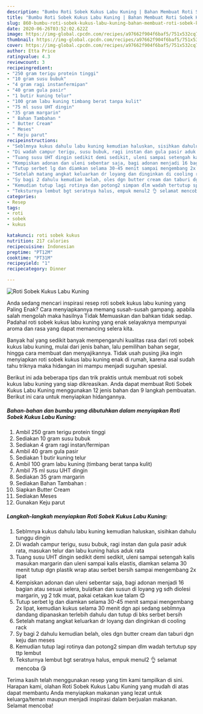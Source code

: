 ```yaml
---
description: "Bumbu Roti Sobek Kukus Labu Kuning | Bahan Membuat Roti Sobek Kukus Labu Kuning Yang Enak Banget"
title: "Bumbu Roti Sobek Kukus Labu Kuning | Bahan Membuat Roti Sobek Kukus Labu Kuning Yang Enak Banget"
slug: 860-bumbu-roti-sobek-kukus-labu-kuning-bahan-membuat-roti-sobek-kukus-labu-kuning-yang-enak-banget
date: 2020-06-26T03:52:02.622Z
image: https://img-global.cpcdn.com/recipes/a97662f904f6baf5/751x532cq70/roti-sobek-kukus-labu-kuning-foto-resep-utama.jpg
thumbnail: https://img-global.cpcdn.com/recipes/a97662f904f6baf5/751x532cq70/roti-sobek-kukus-labu-kuning-foto-resep-utama.jpg
cover: https://img-global.cpcdn.com/recipes/a97662f904f6baf5/751x532cq70/roti-sobek-kukus-labu-kuning-foto-resep-utama.jpg
author: Etta Price
ratingvalue: 4.3
reviewcount: 3
recipeingredient:
- "250 gram terigu protein tinggi"
- "10 gram susu bubuk"
- "4 gram ragi instanfermipan"
- "40 gram gula pasir"
- "1 butir kuning telur"
- "100 gram labu kuning timbang berat tanpa kulit"
- "75 ml susu UHT dingin"
- "35 gram margarin"
- " Bahan Tambahan "
- " Butter Cream"
- " Meses"
- " Keju parut"
recipeinstructions:
- "Seblmnya kukus dahulu labu kuning kemudian haluskan, sisihkan dahulu tunggu dingin"
- "Di wadah campur terigu, susu bubuk, ragi instan dan gula pasir aduk rata, masukan telur dan labu kuning halus aduk rata"
- "Tuang susu UHT dingin sedikit demi sedikit, uleni sampai setengah kalis masukan margarin dan uleni sampai kalis elastis, diamkan selama 30 menit tutup dgn plastik wrap atau serbet bersih sampai mengembang 2x lipat"
- "Kempiskan adonan dan uleni sebentar saja, bagi adonan menjadi 16 bagian atau sesuai selera, bulatkan dan susun di loyang yg sdh diolesi margarin, yg 2 tdk muat, pakai cetakan kue talam 😊"
- "Tutup serbet lg dan diamkan selama 30-45 menit sampai mengembang 2x lipat, kemudian kukus selama 30 menit dgn api sedang seblmnya dandang dipanaskan terlebih dahulu dan tutup di bks serbet bersih"
- "Setelah matang angkat keluarkan dr loyang dan dinginkan di cooling rack"
- "Sy bagi 2 dahulu kemudian belah, oles dgn butter cream dan taburi dgn keju dan meses"
- "Kemudian tutup lagi rotinya dan potong2 simpan dlm wadah tertutup spy ttp lembut"
- "Teksturnya lembut bgt seratnya halus, empuk menul2 👌 selamat mencoba 😘"
categories:
- Resep
tags:
- roti
- sobek
- kukus

katakunci: roti sobek kukus 
nutrition: 217 calories
recipecuisine: Indonesian
preptime: "PT12M"
cooktime: "PT31M"
recipeyield: "1"
recipecategory: Dinner

---
```



![Roti Sobek Kukus Labu Kuning](https://img-global.cpcdn.com/recipes/a97662f904f6baf5/751x532cq70/roti-sobek-kukus-labu-kuning-foto-resep-utama.jpg)

Anda sedang mencari inspirasi resep roti sobek kukus labu kuning yang Paling Enak? Cara menyiapkannya memang susah-susah gampang. apabila salah mengolah maka hasilnya Tidak Memuaskan dan bahkan tidak sedap. Padahal roti sobek kukus labu kuning yang enak selayaknya mempunyai aroma dan rasa yang dapat memancing selera kita.

Banyak hal yang sedikit banyak mempengaruhi kualitas rasa dari roti sobek kukus labu kuning, mulai dari jenis bahan, lalu pemilihan bahan segar, hingga cara membuat dan menyajikannya. Tidak usah pusing jika ingin menyiapkan roti sobek kukus labu kuning enak di rumah, karena asal sudah tahu triknya maka hidangan ini mampu menjadi suguhan spesial.




Berikut ini ada beberapa tips dan trik praktis untuk membuat roti sobek kukus labu kuning yang siap dikreasikan. Anda dapat membuat Roti Sobek Kukus Labu Kuning menggunakan 12 jenis bahan dan 9 langkah pembuatan. Berikut ini cara untuk menyiapkan hidangannya.

<!--inarticleads1-->

##### Bahan-bahan dan bumbu yang dibutuhkan dalam menyiapkan Roti Sobek Kukus Labu Kuning:

1. Ambil 250 gram terigu protein tinggi
1. Sediakan 10 gram susu bubuk
1. Sediakan 4 gram ragi instan/fermipan
1. Ambil 40 gram gula pasir
1. Sediakan 1 butir kuning telur
1. Ambil 100 gram labu kuning (timbang berat tanpa kulit)
1. Ambil 75 ml susu UHT dingin
1. Sediakan 35 gram margarin
1. Sediakan  Bahan Tambahan :
1. Siapkan  Butter Cream
1. Sediakan  Meses
1. Gunakan  Keju parut




<!--inarticleads2-->

##### Langkah-langkah menyiapkan Roti Sobek Kukus Labu Kuning:

1. Seblmnya kukus dahulu labu kuning kemudian haluskan, sisihkan dahulu tunggu dingin
1. Di wadah campur terigu, susu bubuk, ragi instan dan gula pasir aduk rata, masukan telur dan labu kuning halus aduk rata
1. Tuang susu UHT dingin sedikit demi sedikit, uleni sampai setengah kalis masukan margarin dan uleni sampai kalis elastis, diamkan selama 30 menit tutup dgn plastik wrap atau serbet bersih sampai mengembang 2x lipat
1. Kempiskan adonan dan uleni sebentar saja, bagi adonan menjadi 16 bagian atau sesuai selera, bulatkan dan susun di loyang yg sdh diolesi margarin, yg 2 tdk muat, pakai cetakan kue talam 😊
1. Tutup serbet lg dan diamkan selama 30-45 menit sampai mengembang 2x lipat, kemudian kukus selama 30 menit dgn api sedang seblmnya dandang dipanaskan terlebih dahulu dan tutup di bks serbet bersih
1. Setelah matang angkat keluarkan dr loyang dan dinginkan di cooling rack
1. Sy bagi 2 dahulu kemudian belah, oles dgn butter cream dan taburi dgn keju dan meses
1. Kemudian tutup lagi rotinya dan potong2 simpan dlm wadah tertutup spy ttp lembut
1. Teksturnya lembut bgt seratnya halus, empuk menul2 👌 selamat mencoba 😘




Terima kasih telah menggunakan resep yang tim kami tampilkan di sini. Harapan kami, olahan Roti Sobek Kukus Labu Kuning yang mudah di atas dapat membantu Anda menyiapkan makanan yang lezat untuk keluarga/teman maupun menjadi inspirasi dalam berjualan makanan. Selamat mencoba!
